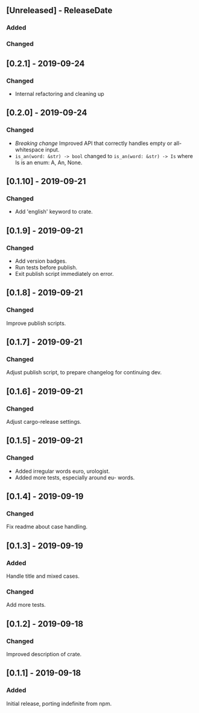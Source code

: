 ## [Unreleased] - ReleaseDate
### Added

### Changed

## [0.2.1] - 2019-09-24
### Changed
- Internal refactoring and cleaning up

## [0.2.0] - 2019-09-24
### Changed
- *Breaking change* Improved API that correctly handles empty or all-whitespace input.
- `is_an(word: &str) -> bool` changed to `is_an(word: &str) -> Is` where Is is an enum: A, An, None.

## [0.1.10] - 2019-09-21
### Changed
- Add 'english' keyword to crate.

## [0.1.9] - 2019-09-21
### Changed
- Add version badges.
- Run tests before publish.
- Exit publish script immediately on error.

## [0.1.8] - 2019-09-21
### Changed
Improve publish scripts.

## [0.1.7] - 2019-09-21
### Changed
Adjust publish script, to prepare changelog for continuing dev.
## [0.1.6] - 2019-09-21
### Changed
Adjust cargo-release settings.

## [0.1.5] - 2019-09-21
### Changed
- Added irregular words euro, urologist.
- Added more tests, especially around eu- words.

## [0.1.4] - 2019-09-19
### Changed
Fix readme about case handling.

## [0.1.3] - 2019-09-19
### Added
Handle title and mixed cases. 

### Changed
Add more tests.

## [0.1.2] - 2019-09-18
### Changed
Improved description of crate.

## [0.1.1] - 2019-09-18
### Added
Initial release, porting indefinite from npm.
